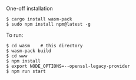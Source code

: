 One-off installation

~~~
$ cargo install wasm-pack
$ sudo npm install npm@latest -g
~~~

To run:

~~~
$ cd wasm    # this directory
$ wasm-pack build
$ cd www
$ npm install
$ export NODE_OPTIONS=--openssl-legacy-provider
$ npm run start
~~~
